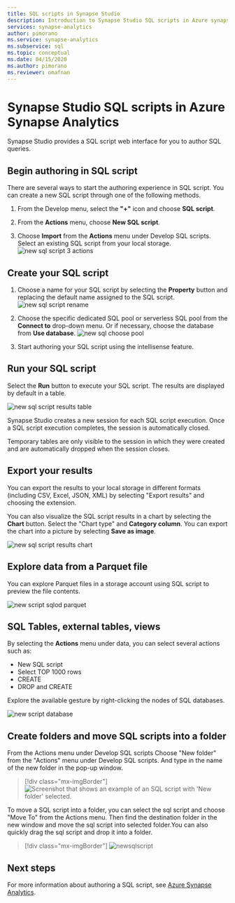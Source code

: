 ```yaml
---
title: SQL scripts in Synapse Studio
description: Introduction to Synapse Studio SQL scripts in Azure synapse Analytics.  
services: synapse-analytics 
author: pimorano 
ms.service: synapse-analytics 
ms.subservice: sql
ms.topic: conceptual 
ms.date: 04/15/2020
ms.author: pimorano 
ms.reviewer: omafnan
---
```

# Synapse Studio SQL scripts in Azure Synapse Analytics 

Synapse Studio provides a SQL script web interface for you to author SQL queries. 

## Begin authoring in SQL script 

There are several ways to start the authoring experience in SQL script. You can create a new SQL script through one of the following methods.

1. From the Develop menu, select the **"+"** icon and choose **SQL script**.

2. From the **Actions** menu, choose **New SQL script**.

3. Choose **Import** from the **Actions** menu under Develop SQL scripts. Select an existing SQL script from your local storage.
![new sql script 3 actions](media/author-sql-script/new-sql-script-3-actions.png)

## Create your SQL script

1. Choose a name for your SQL script by selecting the **Property** button and replacing the default name assigned to the SQL script. 
![new sql script rename](media/author-sql-script/new-sql-script-rename.png)

2. Choose the specific dedicated SQL pool or serverless SQL pool from the **Connect to** drop-down menu. Or if necessary, choose the database from **Use database**. 
![new sql choose pool](media/author-sql-script/new-sql-choose-pool.png)

3. Start authoring your SQL script using the intellisense feature.

## Run your SQL script

Select the **Run** button to execute your SQL script. The results are displayed by default in a table.

![new sql script results table](media/author-sql-script/new-sql-script-results-table.png)

Synapse Studio creates a new session for each SQL script execution. Once a SQL script execution completes, the session is automatically closed.

Temporary tables are only visible to the session in which they were created and are automatically dropped when the session closes.

## Export your results

You can export the results to your local storage in different formats (including CSV, Excel, JSON, XML) by selecting "Export results" and choosing the extension.

You can also visualize the SQL script results in a chart by selecting the **Chart** button. Select the "Chart type" and **Category column**. You can export the chart into a picture by selecting **Save as image**. 

![new sql script results chart](media/author-sql-script/new-sql-script-results-chart.png)

## Explore data from a Parquet file

You can explore Parquet files in a storage account using SQL script to preview the file contents.

![new script sqlod parquet](media/author-sql-script/new-script-sqlod-parquet.png)

## SQL Tables, external tables, views

By selecting the **Actions** menu under data, you can select several actions such as:

- New SQL script
- Select TOP 1000 rows
- CREATE
- DROP and CREATE 
 
Explore the available gesture by right-clicking the nodes of SQL databases.
 
![new script database](media/author-sql-script/new-script-database.png)

## Create folders and move SQL scripts into a folder

From the Actions menu under Develop SQL scripts Choose "New folder" from the "Actions" menu under Develop SQL scripts. And type in the name of the new folder in the pop-up window. 

> [!div class="mx-imgBorder"] 
> ![Screenshot that shows an example of an SQL script with 'New folder' selected.](./media/author-sql-script/new-sql-script-create-folder.png)

To move a SQL script into a folder, you can select the sql script and choose "Move To" from the Actions menu. Then find the destination folder in the new window and move the sql script into selected folder.You can also quickly drag the sql script and drop it into a folder.  

> [!div class="mx-imgBorder"] 
> ![newsqlscript](./media/author-sql-script/new-sql-script-move-folder.png)

## Next steps

For more information about authoring a SQL script, see
[Azure Synapse Analytics](../index.yml).